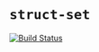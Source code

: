 # `struct-set`

[![Build Status](https://github.com/camoy/struct-set/workflows/build/badge.svg)](https://github.com/camoy/struct-set/actions?query=workflow%3Abuild)
<!-- [![Scribble](https://img.shields.io/badge/Docs-Scribble-blue.svg)](https://docs.racket-lang.org/struct-set/) -->
